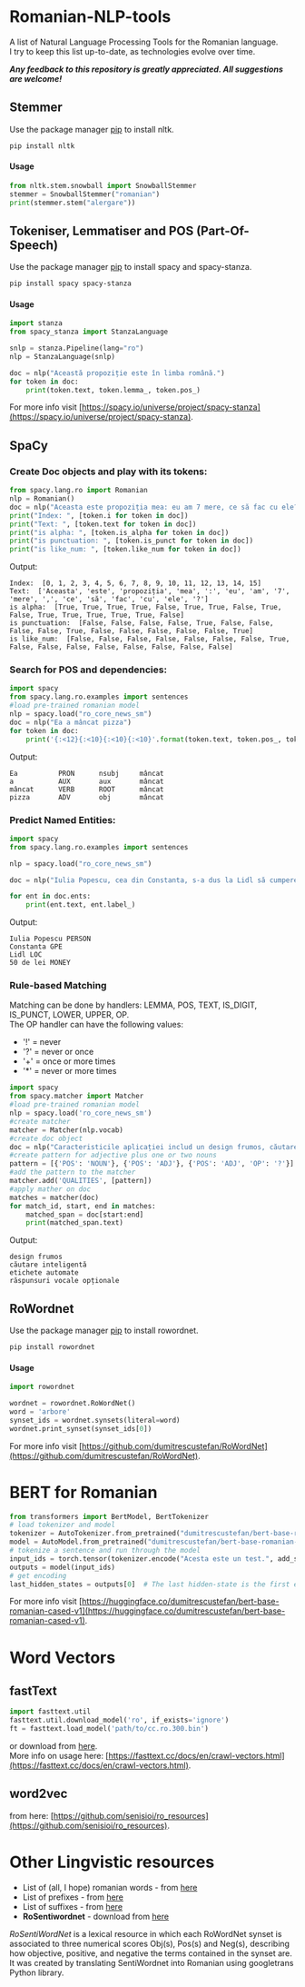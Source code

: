 # Romanian-NLP-tools
A list of Natural Language Processing Tools for the Romanian language.   
I try to keep this list up-to-date, as technologies evolve over time.

***Any feedback to this repository is greatly appreciated.
All suggestions are welcome!***


## Stemmer

Use the package manager [pip](https://pip.pypa.io/en/stable/) to install nltk.

```bash
pip install nltk
```

#### Usage

```python
from nltk.stem.snowball import SnowballStemmer
stemmer = SnowballStemmer("romanian")
print(stemmer.stem("alergare"))
```

## Tokeniser, Lemmatiser and POS (Part-Of-Speech)
Use the package manager [pip](https://pip.pypa.io/en/stable/) to install spacy and spacy-stanza.

```bash
pip install spacy spacy-stanza
```

#### Usage

```python
import stanza
from spacy_stanza import StanzaLanguage

snlp = stanza.Pipeline(lang="ro")
nlp = StanzaLanguage(snlp)

doc = nlp("Această propoziție este în limba română.")
for token in doc:
    print(token.text, token.lemma_, token.pos_)
```

For more info visit [https://spacy.io/universe/project/spacy-stanza](https://spacy.io/universe/project/spacy-stanza).

## SpaCy
### Create Doc objects and play with its tokens:
```python
from spacy.lang.ro import Romanian
nlp = Romanian()
doc = nlp("Aceasta este propoziția mea: eu am 7 mere, ce să fac cu ele?")
print("Index: ", [token.i for token in doc])
print("Text: ", [token.text for token in doc])
print("is alpha: ", [token.is_alpha for token in doc])
print("is punctuation: ", [token.is_punct for token in doc])
print("is like_num: ", [token.like_num for token in doc])
```
Output:
```output
Index:  [0, 1, 2, 3, 4, 5, 6, 7, 8, 9, 10, 11, 12, 13, 14, 15]
Text:  ['Aceasta', 'este', 'propoziția', 'mea', ':', 'eu', 'am', '7', 'mere', ',', 'ce', 'să', 'fac', 'cu', 'ele', '?']
is alpha:  [True, True, True, True, False, True, True, False, True, False, True, True, True, True, True, False]
is punctuation:  [False, False, False, False, True, False, False, False, False, True, False, False, False, False, False, True]
is like_num:  [False, False, False, False, False, False, False, True, False, False, False, False, False, False, False, False]
```

### Search for POS and dependencies:
```python
import spacy
from spacy.lang.ro.examples import sentences
#load pre-trained romanian model
nlp = spacy.load("ro_core_news_sm")
doc = nlp("Ea a mâncat pizza")
for token in doc:
    print('{:<12}{:<10}{:<10}{:<10}'.format(token.text, token.pos_, token.dep_, token.head.text))
```
Output:
```output
Ea          PRON      nsubj     mâncat    
a           AUX       aux       mâncat    
mâncat      VERB      ROOT      mâncat    
pizza       ADV       obj       mâncat 
```
### Predict Named Entities:
```python
import spacy
from spacy.lang.ro.examples import sentences

nlp = spacy.load("ro_core_news_sm")

doc = nlp("Iulia Popescu, cea din Constanta, s-a dus la Lidl să cumpere pâine. Pe drum și-a dat seama că are nevoie de 50 de lei așa că a trecut și pe la bancomat înainte.")

for ent in doc.ents:
    print(ent.text, ent.label_)
```
Output:
```output
Iulia Popescu PERSON
Constanta GPE
Lidl LOC
50 de lei MONEY
```
### Rule-based Matching
Matching can be done by handlers: LEMMA, POS, TEXT, IS_DIGIT, IS_PUNCT, LOWER, UPPER, OP.  
The OP handler can have the following values:
- '!' = never
- '?' = never or once
- '+' = once or more times
- '*' = never or more times
```python
import spacy
from spacy.matcher import Matcher
#load pre-trained romanian model
nlp = spacy.load('ro_core_news_sm')
#create matcher
matcher = Matcher(nlp.vocab)
#create doc object
doc = nlp("Caracteristicile aplicației includ un design frumos, căutare inteligentă, etichete automate și răspunsuri vocale opționale.")
#create pattern for adjective plus one or two nouns
pattern = [{'POS': 'NOUN'}, {'POS': 'ADJ'}, {'POS': 'ADJ', 'OP': '?'}]
#add the pattern to the matcher
matcher.add('QUALITIES', [pattern])
#apply mather on doc
matches = matcher(doc)
for match_id, start, end in matches:
    matched_span = doc[start:end]
    print(matched_span.text)
```
Output:
```output
design frumos
căutare inteligentă
etichete automate
răspunsuri vocale opționale
```
## RoWordnet
Use the package manager [pip](https://pip.pypa.io/en/stable/) to install rowordnet.

```bash
pip install rowordnet
```

#### Usage

```python
import rowordnet

wordnet = rowordnet.RoWordNet()
word = 'arbore'
synset_ids = wordnet.synsets(literal=word)
wordnet.print_synset(synset_ids[0])
```
For more info visit [https://github.com/dumitrescustefan/RoWordNet](https://github.com/dumitrescustefan/RoWordNet).

# BERT for Romanian
```python
from transformers import BertModel, BertTokenizer
# load tokenizer and model
tokenizer = AutoTokenizer.from_pretrained("dumitrescustefan/bert-base-romanian-cased-v1")
model = AutoModel.from_pretrained("dumitrescustefan/bert-base-romanian-cased-v1")
# tokenize a sentence and run through the model
input_ids = torch.tensor(tokenizer.encode("Acesta este un test.", add_special_tokens=True)).unsqueeze(0)  # Batch size 1
outputs = model(input_ids)
# get encoding
last_hidden_states = outputs[0]  # The last hidden-state is the first element of the output tuple
```
For more info visit [https://huggingface.co/dumitrescustefan/bert-base-romanian-cased-v1](https://huggingface.co/dumitrescustefan/bert-base-romanian-cased-v1).

# Word Vectors

## fastText
```python
import fasttext.util
fasttext.util.download_model('ro', if_exists='ignore')
ft = fasttext.load_model('path/to/cc.ro.300.bin')
```
or download from [here](https://dl.fbaipublicfiles.com/fasttext/vectors-crawl/cc.ro.300.bin.gz).  
More info on usage here: [https://fasttext.cc/docs/en/crawl-vectors.html](https://fasttext.cc/docs/en/crawl-vectors.html).  
## word2vec
from here: [https://github.com/senisioi/ro_resources](https://github.com/senisioi/ro_resources).  
# Other Lingvistic resources
- List of (all, I hope) romanian words - from [here](https://raw.githubusercontent.com/Alegzandra/romanian_word_family/master/lista_cuvinte.txt)
- List of prefixes - from [here](https://raw.githubusercontent.com/Alegzandra/romanian_word_family/master/lista_prefixe.txt)
- List of suffixes - from [here](https://raw.githubusercontent.com/Alegzandra/romanian_word_family/master/lista_sufixe.txt)
- **RoSentiwordnet** - download from [here](https://drive.google.com/file/d/1_MSJ9RrTalrFhZPc_KjPjfEYLReOxVRE/view?usp=sharing)

*RoSentiWordNet* is a lexical resource in which each RoWordNet synset is associated to three numerical scores Obj(s), Pos(s) and Neg(s), describing how objective, positive, and negative the terms contained in the synset are. It was created by translating SentiWordnet into Romanian using googletrans Python library.


